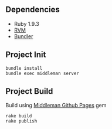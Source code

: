 Dependencies
------------

- Ruby 1.9.3
- [RVM](https://rvm.io)
- [Bundler](http://gembundler.com/)


Project Init
------------

    bundle install
    bundle exec middleman server

Project Build
-------------
Build using [Middleman Github Pages](https://github.com/newcontext/middleman-gh-pages) gem

    rake build
    rake publish
   